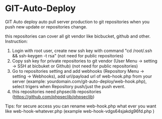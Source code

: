 # GIT-Auto-Deploy
GIT Auto deploy auto pull server production to git repositories when you push new update or repositories change.

this repositories can cover all git vendor like bicbucket, github and other. 
Instruction: 
1. Login with root user, create new ssh key with command "cd /root/.ssh && ssh-keygen -t rsa" (not need for public repositories) 
2. Copy ssh key for private repositories to git vendor (User Menu -> setting -> SSH at bicbuket or Github) (not need for public repositories) 
3. Go to repositories setting and add webhooks (Repository Menu -> setting -> Webhooks), add url/payload url of web-hook.php from your server (example: yourdomain.com/git-auto-deploy/web-hook.php), select trigers when Repository push/just the push event. 
4. this repositories need phpseclib repositories (https://github.com/phpseclib/phpseclib)

Tips: for secure access you can rename web-hook.php what ever you want like web-hook-whatever.php (example web-hook-vdgs64sjakdg96fd.php )
